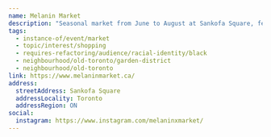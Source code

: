 ```yaml
---
name: Melanin Market
description: "Seasonal market from June to August at Sankofa Square, featuring Black-owned businesses and vendors."
tags:
  - instance-of/event/market
  - topic/interest/shopping
  - requires-refactoring/audience/racial-identity/black
  - neighbourhood/old-toronto/garden-district
  - neighbourhood/old-toronto
link: https://www.melaninmarket.ca/
address:
  streetAddress: Sankofa Square
  addressLocality: Toronto
  addressRegion: ON
social:
  instagram: https://www.instagram.com/melaninxmarket/
---
```

